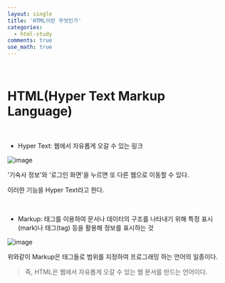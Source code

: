 ```yaml
---
layout: single
title: 'HTML이란 무엇인가'
categories:
  - html-study
comments: true
use_math: true
---
```


<br>

# HTML(Hyper Text Markup Language)

<br>

- Hyper Text: 웹에서 자유롭게 오갈 수 있는 링크

![image](https://github.com/lgwqwer/lgwqwer.github.io/assets/129755540/4d4e2353-dc98-489f-9b99-b04aed61bd2d)

'기숙사 정보'와 '로그인 화면'을 누르면
또 다른 웹으로 이동할 수 있다.

이러한 기능을 Hyper Text라고 한다.

<br>

- Markup: 태그를 이용하여 문서나 데이터의 구조를 나타내기 위해 특정 표시(mark)나 태그(tag) 등을 활용해 정보를 표시하는 것

![image](https://github.com/lgwqwer/lgwqwer.github.io/assets/129755540/16b3ed93-3852-421f-b841-bac2f6072efe)

위와같이 Markup은 태그들로 범위를 지정하여 프로그래밍 하는 언어의 일종이다. 


> 즉, HTML은 웹에서 자유롭게 오갈 수 있는 웹 문서를 만드는 언어이다.

